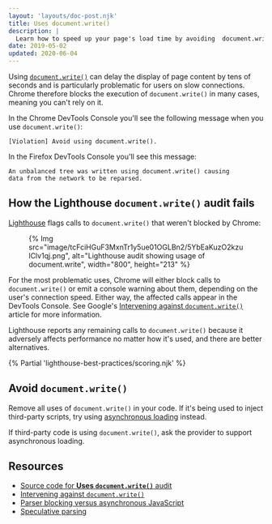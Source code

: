 ```yaml
---
layout: 'layouts/doc-post.njk'
title: Uses document.write()
description: |
  Learn how to speed up your page's load time by avoiding  document.write().
date: 2019-05-02
updated: 2020-06-04
---
```


Using [`document.write()`](https://developer.mozilla.org/docs/Web/API/Document/write)
can delay the display of page content by tens of seconds
and is particularly problematic for users on slow connections.
Chrome therefore blocks the execution of `document.write()` in many cases,
meaning you can't rely on it.

In the Chrome DevTools Console you'll see the following message when you use `document.write()`:

```text
[Violation] Avoid using document.write().
```

In the Firefox DevTools Console you'll see this message:

```text
An unbalanced tree was written using document.write() causing
data from the network to be reparsed.
```

## How the Lighthouse `document.write()` audit fails

[Lighthouse](/docs/lighthouse/overview/) flags
calls to `document.write()` that weren't blocked by Chrome:

<figure>
  {% Img src="image/tcFciHGuF3MxnTr1y5ue01OGLBn2/5YbEaKuzO2kzulClv1qj.png", alt="Lighthouse audit showing usage of document.write", width="800", height="213" %}
</figure>

For the most problematic uses,
Chrome will either block calls to `document.write()`
or emit a console warning about them, depending on the user's connection speed.
Either way, the affected calls appear in the DevTools Console.
See Google's [Intervening against `document.write()`](/blog/removing-document-write/)
article for more information.

Lighthouse reports any remaining calls to `document.write()`
because it adversely affects performance no matter how it's used,
and there are better alternatives.


{% Partial 'lighthouse-best-practices/scoring.njk' %}

## Avoid `document.write()`

Remove all uses of `document.write()` in your code. If it's being used
to inject third-party scripts, try using
[asynchronous loading](https://https://web.dev/critical-rendering-path-adding-interactivity-with-javascript/#parser_blocking_versus_asynchronous_javascript)
instead.

If third-party code is using `document.write()`,
ask the provider to support asynchronous loading.

## Resources

- [Source code for **Uses `document.write()`** audit](https://github.com/GoogleChrome/lighthouse/blob/master/lighthouse-core/audits/dobetterweb/no-document-write.js)
- [Intervening against `document.write()`](/blog/removing-document-write/)
- [Parser blocking versus asynchronous JavaScript](https://web.dev/critical-rendering-path-adding-interactivity-with-javascript/#parser_blocking_versus_asynchronous_javascript)
- [Speculative parsing](https://developer.mozilla.org/docs/Glossary/speculative_parsing)

